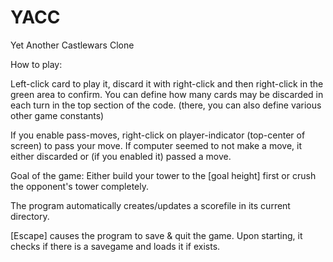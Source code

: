 # YACC
Yet Another Castlewars Clone

How to play:

Left-click card to play it, discard it with right-click and then right-click in the green area to confirm.
You can define how many cards may be discarded in each turn in the top section of the code. (there, you can also define various other game constants)

If you enable pass-moves, right-click on player-indicator (top-center of screen) to pass your move.
If computer seemed to not make a move, it either discarded or (if you enabled it) passed a move.

Goal of the game:
Either build your tower to the [goal height] first or crush the opponent's tower completely.

The program automatically creates/updates a scorefile in its current directory.

[Escape] causes the program to save & quit the game.
Upon starting, it checks if there is a savegame and loads it if exists.
